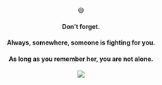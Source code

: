 
<p align="center">
    😄
    <br />
</p>
<h4 align="center">Don’t forget.</h4>
<h4 align="center">Always, somewhere, someone is fighting for you.</h4>
<h4 align="center">As long as you remember her, you are not alone.</h4>
<div align=center>
    <img src="https://visitor-badge.glitch.me/badge?page_id=leslieeilsel.leslieeilsel" />
</div>

